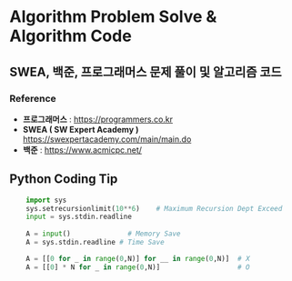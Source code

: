 # Algorithm Problem Solve & Algorithm Code

## SWEA, 백준, 프로그래머스 문제 풀이 및 알고리즘 코드

### Reference
- **프로그래머스** : https://programmers.co.kr
- **SWEA ( SW Expert Academy )** https://swexpertacademy.com/main/main.do
- **백준** : https://www.acmicpc.net/


## Python Coding Tip

``` python
    import sys
    sys.setrecursionlimit(10**6)    # Maximum Recursion Dept Exceed
    input = sys.stdin.readline
    
    A = input()              # Memory Save 
    A = sys.stdin.readline # Time Save

    A = [[0 for _ in range(0,N)] for __ in range(0,N)]  # X
    A = [[0] * N for _ in range(0,N)]                   # O
```